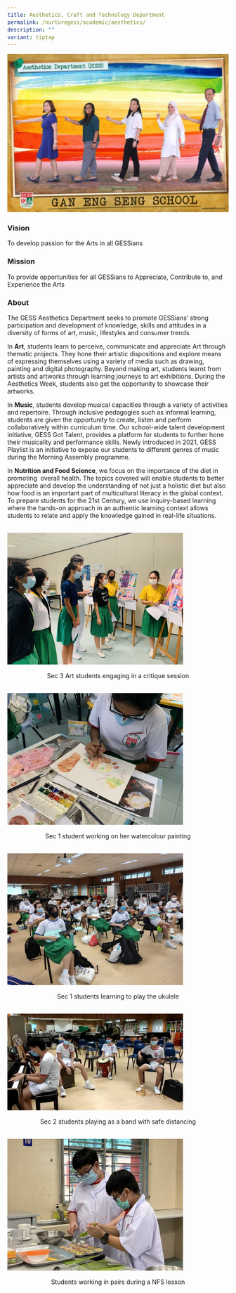 ```yaml
---
title: Aesthetics, Craft and Technology Department
permalink: /nurturegess/academic/aesthetics/
description: ""
variant: tiptap
---
```

![](/images/aesthetics%20department%20i.jpg)

### Vision

To develop passion for the Arts in all GESSians

### Mission

To provide opportunities for all GESSians to Appreciate, Contribute to, and Experience the Arts

### About

The GESS Aesthetics Department seeks to promote GESSians’ strong participation and development of knowledge, skills and attitudes in a diversity of forms of art, music, lifestyles and consumer trends.

In&nbsp;**Art**, students learn to perceive, communicate and appreciate Art through thematic projects. They hone their artistic dispositions and explore means of expressing themselves using a variety of media such as drawing, painting and digital photography. Beyond making art, students learnt from artists and artworks through learning journeys to art exhibitions. During the Aesthetics Week, students also get the opportunity to showcase their artworks.

In&nbsp;**Music**, students develop musical capacities through a variety of activities and repertoire. Through inclusive pedagogies such as informal learning, students are given the opportunity to create, listen and perform collaboratively within curriculum time. Our school-wide talent development initiative, GESS Got Talent, provides a platform for students to further hone their musicality and performance skills. Newly introduced in 2021, GESS Playlist is an initiative to expose our students to different genres of music during the Morning Assembly programme.

In&nbsp;**Nutrition and Food Science**, we focus on the importance of the diet in promoting&nbsp;&nbsp;overall health. The topics covered will enable students to better appreciate and develop the understanding of not just a holistic diet but also how food is an important part of multicultural literacy in the global context. To prepare students for the 21st Century, we use inquiry-based learning where the hands-on approach in an authentic learning context allows students to relate and apply the knowledge gained in real-life situations.

<br>
<img src="/images/Aesthetics_1_Sec-3-Art-Critique-768x576.jpeg" style="width:400px">
<p style="text-align: center">Sec 3 Art students engaging in a critique&nbsp;session</p>

<br>
<img src="/images/Aesthetics_2_Sec-1-Watercolour-Painting-768x576.jpeg" style="width:400px">

<p style="text-align: center">Sec 1 student working on her watercolour painting</p>

<br>
<img src="/images/Aesthetics_3_Sec-1-Ukulele-Lessons-768x576.jpeg" style="width:400px">

<p style="text-align: center">Sec 1 students learning to play the&nbsp;ukulele</p>

<br>
<img src="/images/Aesthetics_4_Safe-Distanced-Sec-2-Band.jpeg" style="width:400px">

<p style="text-align: center">Sec 2 students playing as a band with safe distancing</p>
<br>
<img src="/images/Aesthetics_5_NFS_Working-in-Pairs-768x576.jpeg" style="width:400px">

<p style="text-align: center">Students working in pairs during&nbsp;a NFS lesson</p>